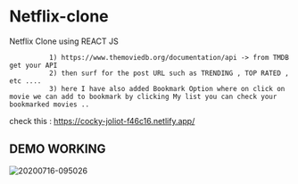 # Netflix-clone
Netflix Clone using REACT JS 


              1) https://www.themoviedb.org/documentation/api -> from TMDB get your API 
              2) then surf for the post URL such as TRENDING , TOP RATED , etc ....
              3) here I have also added Bookmark Option where on click on movie we can add to bookmark by clicking My list you can check your bookmarked movies ..
              
   check this : https://cocky-joliot-f46c16.netlify.app/ 
   
   DEMO WORKING
   -

  ![20200716-095026](https://user-images.githubusercontent.com/54505967/87628771-4dcf5a80-c74f-11ea-9476-c932d1037d67.gif)
 
